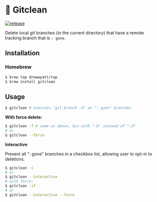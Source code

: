 # 🧽 Gitclean

[![release](https://img.shields.io/github/release-pre/drewwyatt/gitclean.svg?style=for-the-badge)](https://github.com/drewwyatt/gitclean/releases)

Delete local git branches (in the current directory) that have a remote tracking branch that is `: gone`.

## Installation

### Homebrew

```bash
$ brew tap drewwyatt/tap
$ brew install gitclean
```

## Usage

```bash
$ gitclean # executes "git branch -d" on ": gone" branches
```

**With force delete:**

```bash
$ gitclean -f # same as above, but with "-D" instead of "-d"
# or
$ gitclean --force
```

**Interactive**

Present all ": gone" branches in a checkbox list, allowing user to opt-in to deletions.

```bash
$ gitclean -i
# or
$ gitclean --interactive
# with force:
$ gitclean -if
# or
$ gitclean --interactive --force
```
